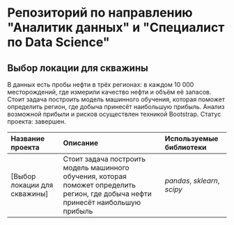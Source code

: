 # Репозиторий по направлению "Аналитик данных" и "Специалист по Data Science"

## Выбор локации для скважины

В данных есть пробы нефти в трёх регионах: в каждом 10 000 месторождений, где измерили качество нефти и объём её запасов. Стоит задача построить модель машинного обучения, которая поможет определить регион, где добыча 
принесёт наибольшую прибыль. Анализ возможной прибыли и рисков осуществлен техникой Bootstrap.
Статус проекта: завершен.

| Название проекта | Описание | Используемые библиотеки | 
| :---------------------- | :---------------------- | :---------------------- |
| [Выбор локации для скважины] | Стоит задача построить модель машинного обучения, которая поможет определить регион, где добыча нефти принесёт наибольшую прибыль | *pandas*, *sklearn*, *scipy* |
